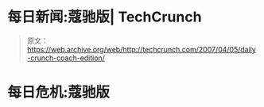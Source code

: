 # 每日新闻:蔻驰版| TechCrunch

> 原文：<https://web.archive.org/web/http://techcrunch.com/2007/04/05/daily-crunch-coach-edition/>

# 每日危机:蔻驰版
